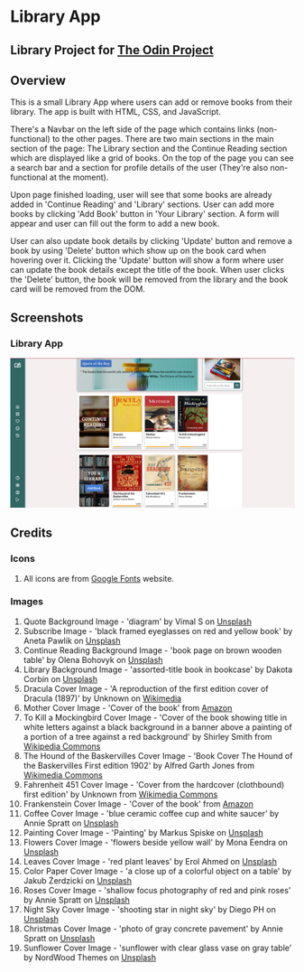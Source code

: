 # Library App

## Library Project for [The Odin Project](https://www.theodinproject.com/lessons/node-path-javascript-library)

## Overview

This is a small Library App where users can add or remove books from their library. The app is built with HTML, CSS, and JavaScript.

There's a Navbar on the left side of the page which contains links (non-functional) to the other pages. There are two main sections in the main section of the page: The Library section and the Continue Reading section which are displayed like a grid of books. On the top of the page you can see a search bar and a section for profile details of the user (They're also non-functional at the moment).

Upon page finished loading, user will see that some books are already added in 'Continue Reading' and 'Library' sections. User can add more books by clicking 'Add Book' button in 'Your Library' section. A form will appear and user can fill out the form to add a new book.

User can also update book details by clicking 'Update' button and remove a book by using 'Delete' button which show up on the book card when hovering over it. Clicking the 'Update' button will show a form where user can update the book details except the title of the book. When user clicks the 'Delete' button, the book will be removed from the library and the book card will be removed from the DOM.

## Screenshots

### Library App

![Library](./images/libray-screenshot.png)

## Credits

### Icons

1. All icons are from [Google Fonts](https://fonts.google.com/icons) website.

### Images

1. Quote Background Image - 'diagram' by Vimal S on [Unsplash](https://unsplash.com/photos/diagram-uKPBLsL7Nvs)
2. Subscribe Image - 'black framed eyeglasses on red and yellow book' by Aneta Pawlik on [Unsplash](https://unsplash.com/photos/black-framed-eyeglasses-on-red-and-yellow-book-Wo2D0_vGgQ4)
3. Continue Reading Background Image - 'book page on brown wooden table' by Olena Bohovyk on [Unsplash](https://unsplash.com/photos/book-page-on-brown-wooden-table-Q89yGcVthUU)
4. Library Background Image - 'assorted-title book in bookcase' by Dakota Corbin on [Unsplash](https://unsplash.com/photos/assorted-title-book-in-bookcase-a-AWnRtwlWM)
5. Dracula Cover Image - 'A reproduction of the first edition cover of Dracula (1897)' by Unknown on [Wikimedia](https://commons.wikimedia.org/wiki/File:Dracula_1st_ed_cover_reproduction.jpg)
6. Mother Cover Image - 'Cover of the book' from [Amazon](https://www.amazon.com/Mother-Maxim-Gorky/dp/935223006X)
7. To Kill a Mockingbird Cover Image - 'Cover of the book showing title in white letters against a black background in a banner above a painting of a portion of a tree against a red background' by Shirley Smith from [Wikipedia Commons](<https://en.wikipedia.org/wiki/To_Kill_a_Mockingbird#/media/File:To_Kill_a_Mockingbird_(first_edition_cover).jpg>)
8. The Hound of the Baskervilles Cover Image - 'Book Cover The Hound of the Baskervilles First edition 1902' by
   Alfred Garth Jones from [Wikimedia Commons](https://commons.wikimedia.org/wiki/File:Cover_(Hound_of_Baskervilles,_1902).jpg)
9. Fahrenheit 451 Cover Image - 'Cover from the hardcover (clothbound) first edition' by Unknown from [Wikimedia Commons](https://en.wikipedia.org/wiki/File:Fahrenheit_451_1st_ed_cover.jpg)
10. Frankenstein Cover Image - 'Cover of the book'  from [Amazon](https://www.amazon.com/Frankenstein-Original-Mary-Wollstonecraft-Shelley/dp/B084WPW3D3)
11. Coffee Cover Image - 'blue ceramic coffee cup and white saucer' by Annie Spratt on [Unsplash](https://unsplash.com/photos/blue-ceramic-coffee-cup-and-white-saucer-PM4Vu1B0gxk)
12. Painting Cover Image - 'Painting' by Markus Spiske on [Unsplash](https://unsplash.com/photos/yellow-orange-red-green-and-blue-abstract-painting-k0rVudBoB4c)
13. Flowers Cover Image - 'flowers beside yellow wall' by Mona Eendra on [Unsplash](https://unsplash.com/photos/flowers-beside-yellow-wall-vC8wj_Kphak)
14. Leaves Cover Image - 'red plant leaves' by Erol Ahmed on [Unsplash](https://unsplash.com/photos/red-plant-leaves-wKTF65TcReY4)
15. Color Paper Cover Image - 'a close up of a colorful object on a table' by Jakub Żerdzicki on [Unsplash](https://unsplash.com/photos/a-close-up-of-a-colorful-object-on-a-table-vsmp8jLD4aM)
16. Roses Cover Image - 'shallow focus photography of red and pink roses' by Annie Spratt on [Unsplash](https://unsplash.com/photos/shallow-focus-photography-of-red-and-pink-roses-wuc-KEIBrdE)
17. Night Sky Cover Image - 'shooting star in night sky' by Diego PH on [Unsplash](https://unsplash.com/photos/shooting-star-in-night-sky-5LOhydOtTKU)
18. Christmas Cover Image - 'photo of gray concrete pavement' by Annie Spratt on [Unsplash](https://unsplash.com/photos/photo-of-gray-concrete-pavement-X4l3CjcDvic)
19. Sunflower Cover Image - 'sunflower with clear glass vase on gray table' by NordWood Themes on [Unsplash](https://unsplash.com/photos/sunflower-with-clear-glass-vase-on-gray-table-bp1ydkAtwFI)
